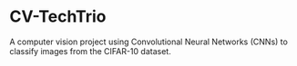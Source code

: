 # CV-TechTrio
A computer vision project using Convolutional Neural Networks (CNNs) to classify images from the CIFAR-10 dataset.
